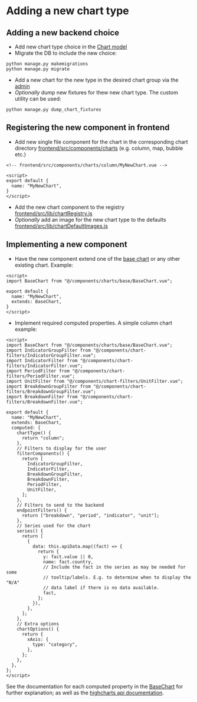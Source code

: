 # Adding a new chart type

## Adding a new backend choice

- Add new chart type choice in the [Chart model](../digital_agenda/apps/charts/models.py)
- Migrate the DB to include the new choice:
```shell
python manage.py makemigrations
python manage.py migrate
```
- Add a new chart for the new type in the desired chart group via the [admin](http://localhost:8000/admin/charts/chart/add/)
- _Optionally_ dump new fixtures for thew new chart type. The custom utility can be used:
```shell
python manage.py dump_chart_fixtures
```

## Registering the new component in frontend

- Add new single file component for the chart in the corresponding chart directory [frontend/src/components/charts](../frontend/src/components/charts/) (e.g. column, map, bubble etc.)
```vue
<!-- frontend/src/components/charts/column/MyNewChart.vue -->

<script>
export default {
  name: "MyNewChart",
}
</script>
```
- Add the new chart component to the registry [frontend/src/lib/chartRegistry.js](../frontend/src/lib/chartRegistry.js)
- _Optionally_ add an image for the new chart type to the defaults [frontend/src/lib/chartDefaultImages.js](../frontend/src/lib/chartDefaultImages.js) 

## Implementing a new component 
- Have the new component extend one of the [base chart](../frontend/src/components/charts/base/) or any other existing chart. Example:
```vue
<script>
import BaseChart from "@/components/charts/base/BaseChart.vue";

export default {
  name: "MyNewChart",
  extends: BaseChart,   
}
</script>
```
- Implement required computed properties. A simple column chart example:
```vue
<script>
import BaseChart from "@/components/charts/base/BaseChart.vue";
import IndicatorGroupFilter from "@/components/chart-filters/IndicatorGroupFilter.vue";
import IndicatorFilter from "@/components/chart-filters/IndicatorFilter.vue";
import PeriodFilter from "@/components/chart-filters/PeriodFilter.vue";
import UnitFilter from "@/components/chart-filters/UnitFilter.vue";
import BreakdownGroupFilter from "@/components/chart-filters/BreakdownGroupFilter.vue";
import BreakdownFilter from "@/components/chart-filters/BreakdownFilter.vue";

export default {
  name: "MyNewChart",
  extends: BaseChart,
  computed: {
    chartType() {
      return "column";
    },
    // Filters to display for the user 
    filterComponents() {
      return [
        IndicatorGroupFilter,
        IndicatorFilter,
        BreakdownGroupFilter,
        BreakdownFilter,
        PeriodFilter,
        UnitFilter,
      ];
    },
    // Filters to send to the backend
    endpointFilters() {
      return ["breakdown", "period", "indicator", "unit"];
    },
    // Series used for the chart
    series() {
      return [
        {
          data: this.apiData.map((fact) => {
            return {
              y: fact.value || 0,
              name: fact.country,
              // Include the fact in the series as may be needed for some 
              // tooltip/labels. E.g. to determine when to display the "N/A" 
              // data label if there is no data available.
              fact,
            };
          }),
        },
      ];
    },
    // Extra options
    chartOptions() {
      return {
        xAxis: {
          type: "category",
        },
      };
    },
  },
};
</script>
```

See the documentation for each computed property in the [BaseChart](../frontend/src/components/charts/base/BaseChart.vue) for further explanation; as well as the [highcharts api documentation](https://api.highcharts.com/highcharts/).

 